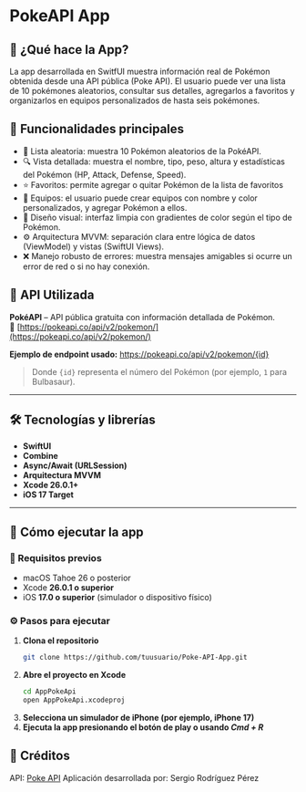 # PokeAPI App
## 👾 ¿Qué hace la App?
La app desarrollada en SwitfUI muestra información real de Pokémon obtenida desde una API pública (Poke API).
El usuario puede ver una lista de 10 pokémones aleatorios, consultar sus detalles, agregarlos a favoritos y organizarlos en equipos personalizados de hasta seis pokémones.

## 🚀 Funcionalidades principales
- 🔄 Lista aleatoria: muestra 10 Pokémon aleatorios de la PokéAPI.
- 🔍 Vista detallada: muestra el nombre, tipo, peso, altura y estadísticas del Pokémon (HP, Attack, Defense, Speed).
- ⭐ Favoritos: permite agregar o quitar Pokémon de la lista de favoritos
- 🧠 Equipos: el usuario puede crear equipos con nombre y color personalizados, y agregar Pokémon a ellos.
- 🎨 Diseño visual: interfaz limpia con gradientes de color según el tipo de Pokémon.
- ⚙️ Arquitectura MVVM: separación clara entre lógica de datos (ViewModel) y vistas (SwiftUI Views).
- ❌ Manejo robusto de errores: muestra mensajes amigables si ocurre un error de red o si no hay conexión.

## 🛜 API Utilizada
**PokéAPI** – API pública gratuita con información detallada de Pokémon.  
🔗 [https://pokeapi.co/api/v2/pokemon/](https://pokeapi.co/api/v2/pokemon/)

**Ejemplo de endpoint usado:**
https://pokeapi.co/api/v2/pokemon/{id}
> Donde `{id}` representa el número del Pokémon (por ejemplo, `1` para Bulbasaur).

---

## 🛠️ Tecnologías y librerías

- **SwiftUI**
- **Combine**
- **Async/Await (URLSession)**
- **Arquitectura MVVM**
- **Xcode 26.0.1+**
- **iOS 17 Target**

---

## 📱 Cómo ejecutar la app

### 🧩 Requisitos previos
- macOS Tahoe 26 o posterior  
- Xcode **26.0.1 o superior**  
- iOS **17.0 o superior** (simulador o dispositivo físico)

### ⚙️ Pasos para ejecutar

1. **Clona el repositorio**
   ```bash
   git clone https://github.com/tuusuario/Poke-API-App.git
   ```
2. **Abre el proyecto en Xcode**
    ```bash
    cd AppPokeApi
    open AppPokeApi.xcodeproj
    ```
3. **Selecciona un simulador de iPhone (por ejemplo, iPhone 17)**
4. **Ejecuta la app presionando el botón de play o usando *Cmd + R***

## 📄 Créditos
API: [Poke API](https://pokeapi.co)
Aplicación desarrollada por: Sergio Rodríguez Pérez
